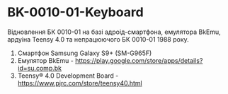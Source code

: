 # BK-0010-01-Keyboard
Відновлення БК 0010-01 на базі адроід-смартфона, емулятора BkEmu, ардуіна Teensy 4.0 та непрацюючого БК 0010-01 1988 року.
1. Смартфон Samsung Galaxy S9+ (SM-G965F)
2. Eмулятор BkEmu - https://play.google.com/store/apps/details?id=su.comp.bk
3. Teensy® 4.0 Development Board - https://www.pjrc.com/store/teensy40.html

